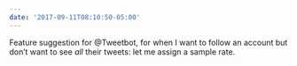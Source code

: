 ```yaml
---
date: '2017-09-11T08:10:50-05:00'
---
```

Feature suggestion for @Tweetbot, for when I want to follow an account but don’t want to see *all* their tweets: let me assign a sample rate.
